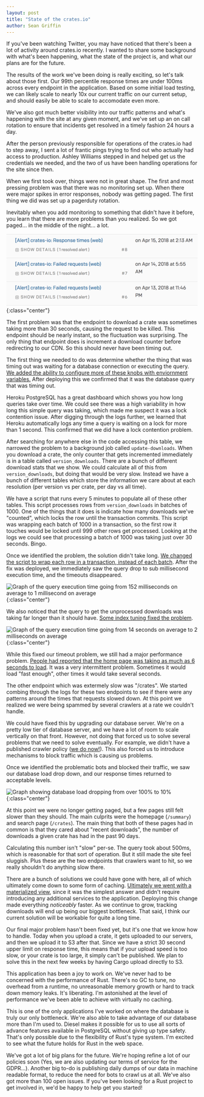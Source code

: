 ```yaml
---
layout: post
title: "State of the crates.io"
author: Sean Griffin
---
```


If you've been watching Twitter, you may have noticed that there's been a lot of
activity around crates.io recently. I wanted to share some background with
what's been happening, what the state of the project is, and what our plans are
for the future.

The results of the work we've been doing is really exciting, so let's talk about
those first. Our 99th percentile response times are under 100ms across every
endpoint in the application. Based on some initial load testing, we can likely
scale to nearly 10x our current traffic on our current setup, and should easily
be able to scale to accomodate even more.

We've also got much better visibility into our traffic patterns and what's
happening with the site at any given moment, and we've set up an on call
rotation to ensure that incidents get resolved in a timely fashion 24 hours a
day.

After the person previously responsible for operations of the crates.io had to
step away, I sent a lot of frantic pings trying to find out who actually had
access to production. Ashley Williams stepped in and helped get us the
credentials we needed, and the two of us have been handling operations for the
site since then.

When we first took over, things were not in great shape. The first and most
pressing problem was that there was no monitoring set up. When there were major
spikes in error responses, nobody was getting paged. The first thing we did was
set up a pagerduty rotation.

Inevitably when you add monitoring to something that didn't have it before, you
learn that there are more problems than you realized. So we got paged... in the
middle of the night... a lot.

![Three incidents in the middle of the night](/images/2018-04-Crates.io/pages.png){:class="center"}

The first problem was that the endpoint to download a crate was sometimes taking
more than 30 seconds, causing the request to be killed. This endpoint should be
nearly instant, so the fluctuation was surprising. The only thing that endpoint
does is increment a download counter before redirecting to our CDN. So this
should never have been timing out.

The first thing we needed to do was determine whether the thing that was timing
out was waiting for a database connection or executing the query. [We added the
ability to configure more of these knobs with enviornment
variables.][env-var-configs] After deploying this we confirmed that it was the
database query that was timing out.

[env-var-configs]: https://github.com/rust-lang/crates.io/pull/1344

Heroku PostgreSQL has a great dashboard which shows you how long queries take
over time. We could see there was a high variability in how long this simple
query was taking, which made me suspect it was a lock contention issue. After
digging through the logs further, we learned that Heroku automatically logs any
time a query is waiting on a lock for more than 1 second. This confirmed that
we did have a lock contention problem.

After searching for anywhere else in the code accessing this table, we narrowed
the problem to a background job called `update-downloads`. When you download a
crate, the only counter that gets incremented immediately is in a table called
`version_downloads`. There are a bunch of different download stats that we show.
We could calculate all of this from `version_downloads`, but doing that would be
very slow. Instead we have a bunch of different tables which store the
information we care about at each resolution (per version vs per crate, per day
vs all time).

We have a script that runs every 5 minutes to populate all of these other
tables. This script processes rows from `version_downloads` in batches of 1000.
One of the things that it does is indicate how many downloads we've "counted",
which locks the row until the transaction commits. This script was wrapping each
batch of 1000 in a transaction, so the first row it touches would be locked
until 999 other rows get processed. Looking at the logs we could see that
processing a batch of 1000 was taking just over 30 seconds. Bingo.

Once we identified the problem, the solution didn't take long. [We changed the
script to wrap each row in a transaction, instead of each batch][less-locking].
After the fix was deployed, we immediately saw the query drop to sub millisecond
execution time, and the timeouts disappeared.

![Graph of the query execution time going from 152 milliseconds on average to 1
millisecond on average](/images/2018-04-Crates.io/crate-download-query.png){:class="center"}

We also noticed that the query to get the unprocessed downloads was taking far
longer than it should have. [Some index tuning fixed the problem][version-downloads-tuning].

![Graph of the query execution time going from 14 seconds on average to 2
milliseconds on average](/images/2018-04-Crates.io/update-downloads-query.png){:class="center"}

[less-locking]: https://github.com/rust-lang/crates.io/pull/1345
[version-downloads-tuning]: https://github.com/rust-lang/crates.io/pull/1346

While this fixed our timeout problem, we still had a major performance problem.
[People had reported that the home page was taking as much as 6 seconds to
load](https://github.com/rust-lang/crates.io/issues/1304). It was a very
intermittent problem. Sometimes it would load "fast enough", other times it
would take several seconds.

The other endpoint which was extermely slow was "/crates". We started combing
through the logs for these two endpoints to see if there were any patterns
around the times that requests slowed down. At this point we realized we were
being spammed by several crawlers at a rate we couldn't handle.

We could have fixed this by upgrading our database server. We're on a pretty low
tier of database server, and we have a lot of room to scale vertically on that
front. However, not doing that forced us to solve several problems that we need
to solve eventually. For example, we didn't have a published crawler policy ([we
do now!](https://crates.io/policies)). This also forced us to introduce
mechanisms to block traffic which is causing us problems.

Once we identified the problematic bots and blocked their traffic, we saw our
database load drop down, and our response times returned to acceptable levels.

![Graph showing database load dropping from over 100% to
10%](/images/2018-04-Crates.io/db-load.png){:class="center"}

At this point we were no longer getting paged, but a few pages still felt slower
than they should. The main culprits were the homepage (`/summary`) and search
page (`/crates`). The main thing that both of these pages had in common is that
they cared about "recent downloads", the number of downloads a given crate has
had in the past 90 days.

Calculating this number isn't "slow" per-se. The query took about 500ms, which
is reasonable for that sort of operation. But it still made the site feel
sluggish. Plus these are the two endpoints that crawlers want to hit, so we
really shouldn't do anything slow there.

There are a bunch of solutions we could have gone with here, all of which
ultimately come down to some form of caching. [Ultimately we went with a
materialized view](https://github.com/rust-lang/crates.io/pull/1363), since it
was the simplest answer and didn't require introducing any additional services
to the application. Deploying this change made everything *noticeably* faster.
As we continue to grow, tracking downloads will end up being our biggest
bottleneck. That said, I think our current solution will be workable for quite a
long time.

Our final major problem hasn't been fixed yet, but it's one that we know how to
handle. Today when you upload a crate, it gets uploaded to our servers, and then
we upload it to S3 after that. Since we have a strict 30 second upper limit on
response time, this means that if your upload speed is too slow, or your crate
is too large, it simply can't be published. We plan to solve this in the next
few weeks by having Cargo upload directly to S3.

This application has been a joy to work on. We've never had to be concerned with
the performance of Rust. There's no GC to tune, no overhead from a runtime, no
unreasonable memory growth or hard to track down memory leaks. It's liberating.
I'm astonished at the level of performance we've been able to achieve with
virtually no caching.

This is one of the only applications I've worked on where the database is truly
our only bottleneck. We're also able to take advantage of our database more than
I'm used to. Diesel makes it possible for us to use all sorts of advance
features available in PostgreSQL without giving up type safety. That's only
possible due to the flexibility of Rust's type system. I'm excited to see what
the future holds for Rust in the web space.

We've got a lot of big plans for the future. We're hoping refine a lot of our
policies soon (Yes, we are also updating our terms of service for the GDPR...).
Another big to-do is publishing daily dumps of our data in machine readable
format, to reduce the need for bots to crawl us at all. We've also got more than
100 open issues. If you've been looking for a Rust project to get involved in,
we'd be happy to help get you started!
